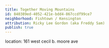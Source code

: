 ```yaml
---
title: Together Moving Mountains
id: 840389ed-4052-421e-bdd4-867ccdf99ce7
neighborhood: Fishtown / Kensington
attribution: Ricky Lee Gordon (aka Freddy Sam)
publish: true
---
```


location: 161 west cecil b. moore ave


            










            